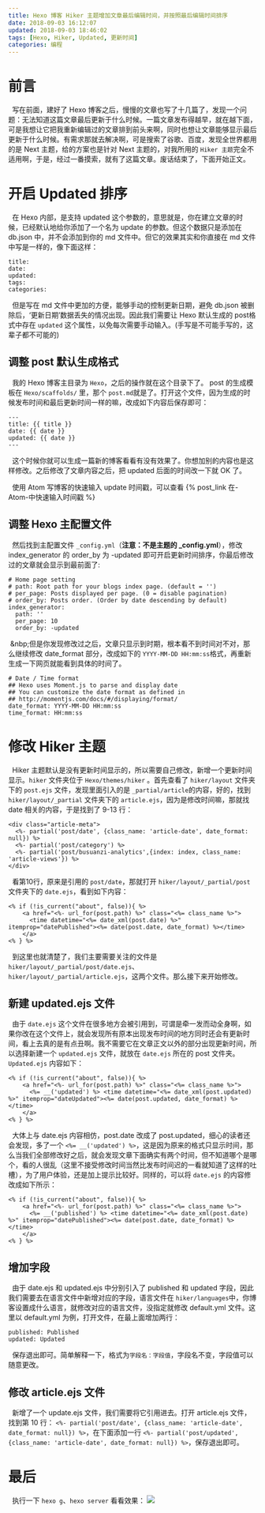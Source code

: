 ```yaml
---
title: Hexo 博客 Hiker 主题增加文章最后编辑时间，并按照最后编辑时间排序
date: 2018-09-03 16:12:07
updated: 2018-09-03 18:46:02
tags: [Hexo, Hiker, Updated, 更新时间]
categories: 编程
---
```


# 前言
&nbsp;&nbsp;写在前面，建好了 Hexo 博客之后，慢慢的文章也写了十几篇了，发现一个问题：无法知道这篇文章最后更新于什么时候。一篇文章发布得越早，就在越下面，可是我想让它把我重新编辑过的文章排到前头来啊，同时也想让文章能够显示最后更新于什么时候。有需求那就去解决啊，可是搜索了谷歌、百度，发现全世界都用的是 Next 主题，给的方案也是针对 Next 主题的，对我所用的 `Hiker 主题`完全不适用啊，于是，经过一番摸索，就有了这篇文章。废话结束了，下面开始正文。

# 开启 Updated 排序
&nbsp;&nbsp;在 Hexo 内部，是支持 updated 这个参数的，意思就是，你在建立文章的时候，已经默认地给你添加了一个名为 update 的参数。但这个数据只是添加在 db.json 中，并不会添加到你的 md 文件中。但它的效果其实和你直接在 md 文件中写是一样的，像下面这样：
```
title:
date:
updated:
tags:
categories:
```
&nbsp;&nbsp;但是写在 md 文件中更加的方便，能够手动的控制更新日期，避免 db.json 被删除后，‘更新日期’数据丢失的情况出现。因此我们需要让 Hexo 默认生成的 post格式中存在 `updated` 这个属性，以免每次需要手动输入。(手写是不可能手写的，这辈子都不可能的)

## 调整 post 默认生成格式
&nbsp;&nbsp;我的 Hexo 博客主目录为 `Hexo`，之后的操作就在这个目录下了。 post 的生成模板在  `Hexo/scaffolds/` 里，那个 `post.md`就是了。打开这个文件，因为生成的时候发布时间和最后更新时间一样的嘛，改成如下内容后保存即可：
```
---
title: {{ title }}
date: {{ date }}
updated: {{ date }}
---
```

&nbsp;&nbsp;这个时候你就可以生成一篇新的博客看看有没有效果了。你想加别的内容也是这样修改。之后修改了文章内容之后，把 updated 后面的时间改一下就 OK 了。

&nbsp;&nbsp;使用 Atom 写博客的快速输入 update 时间戳，可以查看 {% post_link 在-Atom-中快速输入时间戳 %}

## 调整 Hexo 主配置文件
&nbsp;&nbsp;然后找到主配置文件 `_config.yml`（**注意：不是主题的 _config.yml**），修改 index_generator 的 order_by 为 -updated 即可开启更新时间排序，你最后修改过的文章就会显示到最前面了:
```
# Home page setting
# path: Root path for your blogs index page. (default = '')
# per_page: Posts displayed per page. (0 = disable pagination)
# order_by: Posts order. (Order by date descending by default)
index_generator:
  path: ''
  per_page: 10
  order_by: -updated
```
&nbsp;&nbp;但是你发现修改过之后，文章只显示到时期，根本看不到时间对不对，那么继续修改 date_format 部分，改成如下的 `YYYY-MM-DD HH:mm:ss`格式，再重新生成一下网页就能看到具体的时间了。
```
# Date / Time format
## Hexo uses Moment.js to parse and display date
## You can customize the date format as defined in
## http://momentjs.com/docs/#/displaying/format/
date_format: YYYY-MM-DD HH:mm:ss
time_format: HH:mm:ss
```

# 修改 Hiker 主题
&nbsp;&nbsp;Hiker 主题默认是没有更新时间显示的，所以需要自己修改，新增一个更新时间显示。`hiker` 文件夹位于 `Hexo/themes/hiker` 。首先查看了 `hiker/layout` 文件夹下的 `post.ejs` 文件，发现里面引入的是 `_partial/article`的内容，好的，找到  `hiker/layout/_partial` 文件夹下的 `article.ejs`，因为是修改时间嘛，那就找 date 相关的内容，于是找到了 9-13 行：
```
<div class="article-meta">
  <%- partial('post/date', {class_name: 'article-date', date_format: null}) %>
  <%- partial('post/category') %>
  <%- partial('post/busuanzi-analytics',{index: index, class_name: 'article-views'}) %>
</div>
```
&nbsp;&nbsp;看第10行，原来是引用的 `post/date`，那就打开 `hiker/layout/_partial/post` 文件夹下的 `date.ejs`，看到如下内容：
```
<% if (!is_current("about", false)){ %>
	<a href="<%- url_for(post.path) %>" class="<%= class_name %>">
	  <time datetime="<%= date_xml(post.date) %>" itemprop="datePublished"><%= date(post.date, date_format) %></time>
	</a>
<% } %>
```
&nbsp;&nbsp;到这里也就清楚了，我们主要需要关注的文件是 `hiker/layout/_partial/post/date.ejs`、`hiker/layout/_partial/article.ejs`，这两个文件。那么接下来开始修改。

## 新建 updated.ejs 文件
&nbsp;&nbsp;由于 `date.ejs` 这个文件在很多地方会被引用到，可谓是牵一发而动全身啊，如果你改在这个文件上，就会发现所有原本出现发布时间的地方同时还会有更新时间，看上去真的是有点丑啊。我不需要它在文章正文以外的部分出现更新时间，所以选择新建一个 `updated.ejs` 文件，就放在 `date.ejs` 所在的 post 文件夹。
`Updated.ejs` 内容如下：
```
<% if (!is_current("about", false)){ %>
	<a href="<%- url_for(post.path) %>" class="<%= class_name %>">
	  <%= __('updated') %> <time datetime="<%= date_xml(post.updated) %>" itemprop="dateUpdated"><%= date(post.updated, date_format) %></time>
	</a>
<% } %>
```
&nbsp;&nbsp;大体上与 date.ejs 内容相仿，post.date 改成了 post.updated，细心的读者还会发现，多了一个 `<%= __('updated') %>`，这是因为原来的格式只显示时间，那么当我们全部修改好之后，就会发现文章下面确实有两个时间，但不知道哪个是哪个，看的人很乱（这里不接受修改时间当然比发布时间迟的一看就知道了这样的吐槽），为了用户体验，还是加上提示比较好。同样的，可以将 `date.ejs` 的内容修改成如下所示：
```
<% if (!is_current("about", false)){ %>
	<a href="<%- url_for(post.path) %>" class="<%= class_name %>">
	  <%= __('published') %> <time datetime="<%= date_xml(post.date) %>" itemprop="datePublished"><%= date(post.date, date_format) %></time>
	</a>
<% } %>
```

## 增加字段
&nbsp;&nbsp;由于 date.ejs 和 updated.ejs 中分别引入了 published 和 updated 字段，因此我们需要去在语言文件中新增对应的字段，语言文件在 `hiker/languages`中，你博客设置成什么语言，就修改对应的语言文件，没指定就修改 default.yml 文件。这里以 default.yml 为例，打开文件，在最上面增加两行：
```
published: Published
updated: Updated
```
&nbsp;&nbsp;保存退出即可。简单解释一下，格式为`字段名：字段值`，字段名不变，字段值可以随意更改。

## 修改 article.ejs 文件
&nbsp;&nbsp;新增了一个 update.ejs 文件，我们需要将它引用进去。打开 article.ejs 文件，找到第 10 行： `<%- partial('post/date', {class_name: 'article-date', date_format: null}) %>`，在下面添加一行 `<%- partial('post/updated', {class_name: 'article-date', date_format: null}) %>`，保存退出即可。

# 最后
&nbsp;&nbsp;执行一下 `hexo g`、`hexo server` 看看效果：
![](https://s1.ax1x.com/2018/09/03/Pz4bi4.png)
